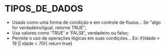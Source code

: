 # TIPOS_DE_DADOS

- Usado como uma forma de condição e em controle de fluxos... Se "algo for verdadeiro/igual, retorne TRUE";
- Usa valores como 'TRUE' e 'FALSE', verdadeiro ou falso;
- Permite o uso de operações lógicas em suas condições...
  Ex: if(idade > 19 || idade < 70){ return true}
